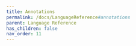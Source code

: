 ```yaml
---
title: Annotations
permalink: /docs/LanguageReference#annotations
parent: Language Reference
has_children: false
nav_order: 11
---
```


